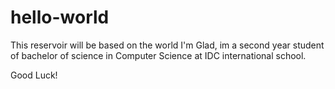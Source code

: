 # hello-world
This reservoir will be based on the world
I'm Glad, im a second year student of bachelor of science in Computer Science at IDC international school.

Good Luck!
